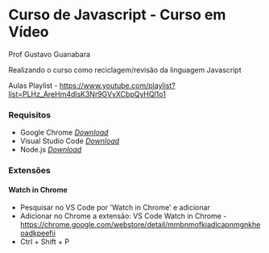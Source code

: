 # Curso de Javascript - Curso em Vídeo
Prof Gustavo Guanabara

Realizando o curso como reciclagem/revisão da linguagem Javascript

Aulas Playlist - https://www.youtube.com/playlist?list=PLHz_AreHm4dlsK3Nr9GVvXCbpQyHQl1o1

### Requisitos
- Google Chrome <i><a href="https://www.google.com/intl/pt-BR/chrome/" target="_blank">Download</a></i>
- Visual Studio Code <i><a href="https://code.visualstudio.com/download" target="_blank">Download</a></i>
- Node.js <i><a href="https://nodejs.org/en/download/" target="_blank">Download</a></i>

### Extensões
#### Watch in Chrome
- Pesquisar no VS Code por 'Watch in Chrome' e adicionar
- Adicionar no Chrome a extensão: VS Code Watch in Chrome - https://chrome.google.com/webstore/detail/mmbnmofkiadlcapnmgnkheoadkpeefii
- Ctrl + Shift + P
